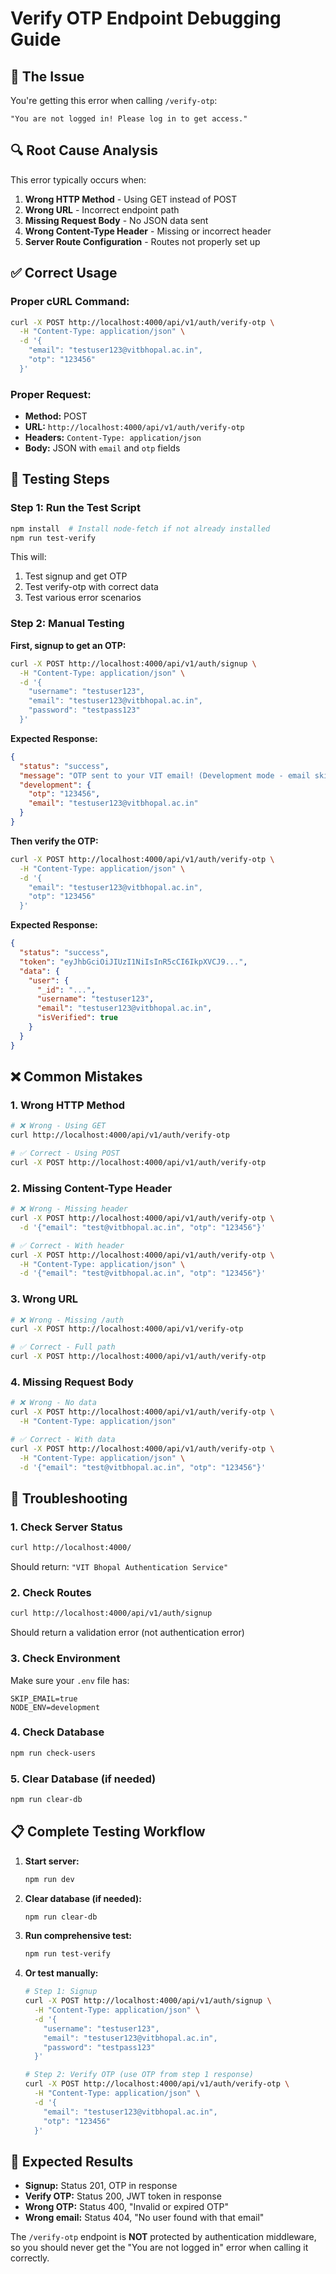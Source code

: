 # Verify OTP Endpoint Debugging Guide

## 🚨 The Issue

You're getting this error when calling `/verify-otp`:
```
"You are not logged in! Please log in to get access."
```

## 🔍 Root Cause Analysis

This error typically occurs when:

1. **Wrong HTTP Method** - Using GET instead of POST
2. **Wrong URL** - Incorrect endpoint path
3. **Missing Request Body** - No JSON data sent
4. **Wrong Content-Type Header** - Missing or incorrect header
5. **Server Route Configuration** - Routes not properly set up

## ✅ Correct Usage

### Proper cURL Command:
```bash
curl -X POST http://localhost:4000/api/v1/auth/verify-otp \
  -H "Content-Type: application/json" \
  -d '{
    "email": "testuser123@vitbhopal.ac.in",
    "otp": "123456"
  }'
```

### Proper Request:
- **Method:** POST
- **URL:** `http://localhost:4000/api/v1/auth/verify-otp`
- **Headers:** `Content-Type: application/json`
- **Body:** JSON with `email` and `otp` fields

## 🧪 Testing Steps

### Step 1: Run the Test Script
```bash
npm install  # Install node-fetch if not already installed
npm run test-verify
```

This will:
1. Test signup and get OTP
2. Test verify-otp with correct data
3. Test various error scenarios

### Step 2: Manual Testing

**First, signup to get an OTP:**
```bash
curl -X POST http://localhost:4000/api/v1/auth/signup \
  -H "Content-Type: application/json" \
  -d '{
    "username": "testuser123",
    "email": "testuser123@vitbhopal.ac.in",
    "password": "testpass123"
  }'
```

**Expected Response:**
```json
{
  "status": "success",
  "message": "OTP sent to your VIT email! (Development mode - email skipped)",
  "development": {
    "otp": "123456",
    "email": "testuser123@vitbhopal.ac.in"
  }
}
```

**Then verify the OTP:**
```bash
curl -X POST http://localhost:4000/api/v1/auth/verify-otp \
  -H "Content-Type: application/json" \
  -d '{
    "email": "testuser123@vitbhopal.ac.in",
    "otp": "123456"
  }'
```

**Expected Response:**
```json
{
  "status": "success",
  "token": "eyJhbGciOiJIUzI1NiIsInR5cCI6IkpXVCJ9...",
  "data": {
    "user": {
      "_id": "...",
      "username": "testuser123",
      "email": "testuser123@vitbhopal.ac.in",
      "isVerified": true
    }
  }
}
```

## ❌ Common Mistakes

### 1. Wrong HTTP Method
```bash
# ❌ Wrong - Using GET
curl http://localhost:4000/api/v1/auth/verify-otp

# ✅ Correct - Using POST
curl -X POST http://localhost:4000/api/v1/auth/verify-otp
```

### 2. Missing Content-Type Header
```bash
# ❌ Wrong - Missing header
curl -X POST http://localhost:4000/api/v1/auth/verify-otp \
  -d '{"email": "test@vitbhopal.ac.in", "otp": "123456"}'

# ✅ Correct - With header
curl -X POST http://localhost:4000/api/v1/auth/verify-otp \
  -H "Content-Type: application/json" \
  -d '{"email": "test@vitbhopal.ac.in", "otp": "123456"}'
```

### 3. Wrong URL
```bash
# ❌ Wrong - Missing /auth
curl -X POST http://localhost:4000/api/v1/verify-otp

# ✅ Correct - Full path
curl -X POST http://localhost:4000/api/v1/auth/verify-otp
```

### 4. Missing Request Body
```bash
# ❌ Wrong - No data
curl -X POST http://localhost:4000/api/v1/auth/verify-otp \
  -H "Content-Type: application/json"

# ✅ Correct - With data
curl -X POST http://localhost:4000/api/v1/auth/verify-otp \
  -H "Content-Type: application/json" \
  -d '{"email": "test@vitbhopal.ac.in", "otp": "123456"}'
```

## 🔧 Troubleshooting

### 1. Check Server Status
```bash
curl http://localhost:4000/
```
Should return: `"VIT Bhopal Authentication Service"`

### 2. Check Routes
```bash
curl http://localhost:4000/api/v1/auth/signup
```
Should return a validation error (not authentication error)

### 3. Check Environment
Make sure your `.env` file has:
```env
SKIP_EMAIL=true
NODE_ENV=development
```

### 4. Check Database
```bash
npm run check-users
```

### 5. Clear Database (if needed)
```bash
npm run clear-db
```

## 📋 Complete Testing Workflow

1. **Start server:**
   ```bash
   npm run dev
   ```

2. **Clear database (if needed):**
   ```bash
   npm run clear-db
   ```

3. **Run comprehensive test:**
   ```bash
   npm run test-verify
   ```

4. **Or test manually:**
   ```bash
   # Step 1: Signup
   curl -X POST http://localhost:4000/api/v1/auth/signup \
     -H "Content-Type: application/json" \
     -d '{
       "username": "testuser123",
       "email": "testuser123@vitbhopal.ac.in",
       "password": "testpass123"
     }'
   
   # Step 2: Verify OTP (use OTP from step 1 response)
   curl -X POST http://localhost:4000/api/v1/auth/verify-otp \
     -H "Content-Type: application/json" \
     -d '{
       "email": "testuser123@vitbhopal.ac.in",
       "otp": "123456"
     }'
   ```

## 🎯 Expected Results

- **Signup:** Status 201, OTP in response
- **Verify OTP:** Status 200, JWT token in response
- **Wrong OTP:** Status 400, "Invalid or expired OTP"
- **Wrong email:** Status 404, "No user found with that email"

The `/verify-otp` endpoint is **NOT** protected by authentication middleware, so you should never get the "You are not logged in" error when calling it correctly.
